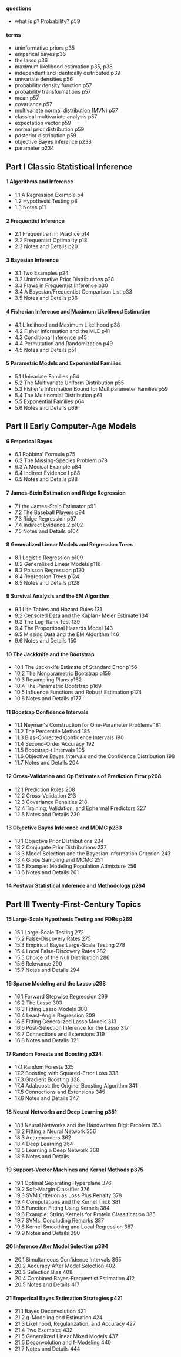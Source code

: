 #### questions
- what is p? Probability? p59 


#### terms
- uninformative priors p35
- emperical bayes p36
- the lasso p36
- maximum likelihood estimation p35, p38
- independent and identically distributed p39
- univariate densities p56
- probability density function p57
- probability transformations p57
- mean p57
- covariance p57
- multivariate normal distribution (MVN) p57
- classical multivariate analysis p57
- expectation vector p59
- normal prior distribution p59
- posterior distribution p59
- objective Bayes inference p233
- parameter p234

## Part I Classic Statistical Inference 

#### 1 Algorithms and Inference
  - 1.1 A Regression Example p4
  - 1.2 Hypothesis Testing p8
  - 1.3 Notes p11

#### 2 Frequentist Inference
  - 2.1 Frequentism in Practice p14
  - 2.2 Frequentist Optimality p18
  - 2.3 Notes and Details p20

#### 3 Bayesian Inference
  - 3.1 Two Examples p24
  - 3.2 Uninformative Prior Distributions p28
  - 3.3 Flaws in Frequentist Inference p30
  - 3.4 A Bayesian/Frequentist Comparison List p33
  - 3.5 Notes and Details p36

#### 4 Fisherian Inference and Maximum Likelihood Estimation
  - 4.1 Likelihood and Maximum Likelihood p38
  - 4.2 Fisher Information and the MLE p41
  - 4.3 Conditional Inference p45
  - 4.4 Permutation and Randomization p49
  - 4.5 Notes and Details p51

#### 5 Parametric Models and Exponential Families
- 5.1 Univariate Families p54
- 5.2 The Multivariate Uniform Distribution p55
- 5.3 Fisher's Information Bound for Multiparameter Families p59
- 5.4 The Multinomial Distribution p61
- 5.5 Exponential Families p64
- 5.6 Notes and Details p69

## Part II Early Computer-Age Models
#### 6 Emperical Bayes 
  - 6.1 Robbins' Formula p75
  - 6.2 The Missing-Species Problem p78
  - 6.3 A Medical Example p84
  - 6.4 Indirect Evidence I p88
  - 6.5 Notes and Details p88

#### 7 James-Stein Estimation and Ridge Regression
  - 7.1 the James-Stein Estimator p91
  - 7.2 The Baseball Players p94
  - 7.3 Ridge Regression p97
  - 7.4 Indirect Evidence 2 p102
  - 7.5 Notes and Details p104

#### 8 Generalized Linear Models and Regression Trees 
  - 8.1 Logistic Regression p109
  - 8.2 Generalized Linear Models p116
  - 8.3 Poisson Regression p120
  - 8.4 Regression Trees p124
  - 8.5 Notes and Details p128

#### 9 Survival Analysis and the EM Algorithm
- 9.1 Life Tables and Hazard Rules 131
- 9.2 Censored Data and the Kaplan- Meier Estimate 134
- 9.3 The Log-Rank Test 139
- 9.4 The Proportional Hazards Model 143
- 9.5 Missing Data and the EM Algorithm 146
- 9.6 Notes and Details 150

#### 10 The Jackknife and the Bootstrap 
  - 10.1 The Jacknkife Estimate of Standard Error p156
  - 10.2 The Nonparametric Bootstrap p159
  - 10.3 Resampling Plans p162
  - 10.4 The Parametric Bootstrap p169
  - 10.5 Influence Functions and Robust Estimation p174
  - 10.6 Notes and Details p177

#### 11 Boostrap Confidence Intervals
- 11.1 Neyman's Construction for One-Parameter Problems 181
- 11.2 The Percentile Method 185
- 11.3 Bias-Corrected Confidence Intervals 190
- 11.4 Second-Order Accuracy 192
- 11.5 Bootstrap-t Intervals 195
- 11.6 Objective Bayes Intervals and the Confidence Distribution 198
- 11.7 Notes and Details 204

#### 12 Cross-Validation and Cp Estimates of Prediction Error p208
- 12.1 Prediction Rules 208
- 12.2 Cross-Validation 213
- 12.3 Covariance Penalties 218
- 12.4 Training, Validation, and Ephermal Predictors 227
- 12.5 Notes and Details 230

#### 13 Objective Bayes Inference and MDMC p233
- 13.1 Objective Prior Distributions 234
- 13.2 Conjugate Prior Distributions 237
- 13.3 Model Selection and the Bayesian Information Criterion 243
- 13.4 Gibbs Sampling and MCMC 251
- 13.5 Example: Modeling Population Admixture 256
- 13.6 Notes and Details 261

#### 14 Postwar Statistical Inference and Methodology p264

## Part III Twenty-First-Century Topics
#### 15 Large-Scale Hypothesis Testing and FDRs p269
- 15.1 Large-Scale Testing 272
- 15.2 False-Discovery Rates 275
- 15.3 Empirical Bayes Large-Scale Testing 278
- 15.4 Local False-Discovery Rates 282
- 15.5 Choice of the Null Distribution 286
- 15.6 Relevance 290
- 15.7 Notes and Details 294

#### 16 Sparse Modeling and the Lasso p298
- 16.1 Forward Stepwise Regression 299
- 16.2 The Lasso 303
- 16.3 Fitting Lasso Models 308
- 16.4 Least-Angle Regression 309
- 16.5 Fitting Generalized Lasso Models 313
- 16.6 Post-Selection Inference for the Lasso 317
- 16.7 Connections and Extensions 319
- 16.8 Notes and Details 321

#### 17 Random Forests and Boosting p324
- 17.1 Random Forests 325
- 17.2 Boosting with Squared-Error Loss 333
- 17.3 Gradient Boosting 338
- 17.4 Adaboost: the Original Boosting Algorithm 341
- 17.5 Connections and Extensions 345
- 17.6 Notes and Details 347

#### 18 Neural Networks and Deep Learning p351
- 18.1 Neural Networks and the Handwritten Digit Problem 353
- 18.2 Fitting a Neural Network 356
- 18.3 Autoencoders 362
- 18.4 Deep Learning 364
- 18.5 Learning a Deep Network 368
- 18.6 Notes and Details

#### 19 Support-Vector Machines and Kernel Methods p375
- 19.1 Optimal Separating Hyperplane 376
- 19.2 Soft-Margin Classifier 376
- 19.3 SVM Criterion as Loss Plus Penalty 378
- 19.4 Computations and the Kernel Trick 381
- 19.5 Function Fitting Using Kernels 384
- 19.6 Example: String Kernels for Protein Classification 385
- 19.7 SVMs: Concluding Remarks 387
- 19.8 Kernel Smoothing and Local Regression 387
- 19.9 Notes and Details 390

#### 20 Inference After Model Selection p394
- 20.1 Simultaneous Confidence Intervals 395
- 20.2 Accuracy After Model Selection 402
- 20.3 Selection Bias 408
- 20.4 Combined Bayes-Frequentist Estimation 412
- 20.5 Notes and Details 417

#### 21 Emperical Bayes Estimation Strategies p421
- 21.1 Bayes Deconvolution 421
- 21.2 g-Modeling and Estimation 424
- 21.3 Likelihood, Regularization, and Accuracy 427
- 21.4 Two Examples 432
- 21.5 Generalized Linear Mixed Models 437
- 21.6 Deconvolution and f-Modeling 440
- 21.7 Notes and Details 444